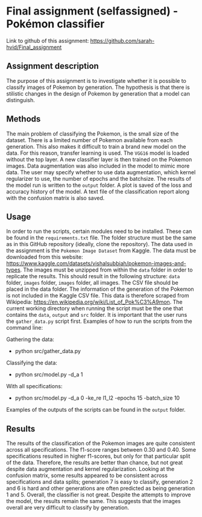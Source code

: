 # Final assignment (selfassigned) - Pokémon classifier
 
Link to github of this assignment: https://github.com/sarah-hvid/Final_assignment

## Assignment description
The purpose of this assignment is to investigate whether it is possible to classify images of Pokemon by generation. The hypothesis is that there is stilistic changes in the design of Pokemon by generation that a model can distinguish. 

## Methods
The main problem of classifying the Pokemon, is the small size of the dataset. There is a limited number of Pokemon available from each generation. This also makes it difficult to train a brand new model on the data. For this reason, transfer learning is used. The ```VGG16``` model is loaded without the top layer. A new classifier layer is then trained on the Pokemon images. Data augmentation was also included in the model to mimic more data. The user may specify whether to use data augmentation, which kernel regularizer to use, the number of epochs and the batchsize. The results of the model run is written to the ```output``` folder. A plot is saved of the loss and accuracy history of the model. A text file of the classification report along with the confusion matrix is also saved.

## Usage
In order to run the scripts, certain modules need to be installed. These can be found in the ```requirements.txt``` file. The folder structure must be the same as in this GitHub repository (ideally, clone the repository).
The data used in the assignment is the ```Pokemon Image Dataset``` from Kaggle. The data must be downloaded from this website: https://www.kaggle.com/datasets/vishalsubbiah/pokemon-images-and-types. The images must be unzipped from within the ```data``` folder in order to replicate the results. This should result in the following structure: ```data``` folder, ```images``` folder, ```images``` folder, all images. The CSV file should be placed in the data folder. The information of the generation of the Pokemon is not included in the Kaggle CSV file. This data is therefore scraped from Wikipedia: https://en.wikipedia.org/wiki/List_of_Pok%C3%A9mon. The current working directory when running the script must be the one that contains the ```data```, ```output``` and ```src``` folder. It is important that the user runs the ```gather_data.py``` script first.
Examples of how to run the scripts from the command line: 

Gathering the data:
- python src/gather_data.py
    
Classifying the data:
- python src/model.py -d_a 1

With all specifications:
- python src/model.py -d_a 0 -ke_re l1_l2 -epochs 15 -batch_size 10
  
Examples of the outputs of the scripts can be found in the ```output``` folder. 

## Results
The results of the classification of the Pokemon images are quite consistent across all specifications. The f1-score ranges between 0.30 and 0.40. Some specifications resulted in higher f1-scores, but only for that particular split of the data. Therefore, the results are better than chance, but not great despite data augmentation and kernel regularization. Looking at the confusion matrix, some results appeared to be consistent across specifications and data splits; generation 7 is easy to classify, generation 2 and 6 is hard and other generations are often predicted as being generation 1 and 5. Overall, the classifier is not great. Despite the attempts to improve the model, the results remain the same. This suggests that the images overall are very difficult to classify by generation. 
 
